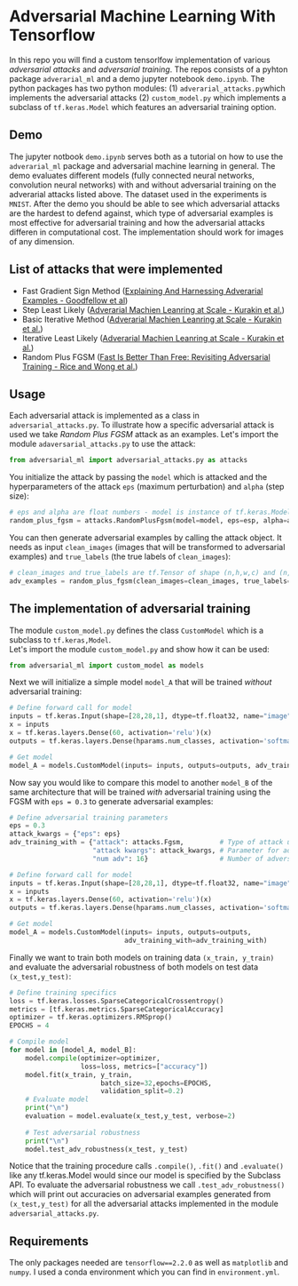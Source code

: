 # Adversarial Machine Learning With Tensorflow
In this repo you will find a custom tensorlfow implementation of various *adversarial attacks* and *adversarial training*. The repos consists of a pyhton package `adverarial_ml` and a demo jupyter notebook `demo.ipynb`. The python packages has two python modules: (1) `adverarial_attacks.py`which implements the adversarial attacks (2) `custom_model.py` which implements a subclass of `tf.keras.Model` which features an adversarial training option. 

## Demo
The jupyter notbook `demo.ipynb` serves both as a tutorial on how to use the `adverarial_ml` package and adversarial machine learning in general. The demo evaluates different models (fully connected neural networks, convolution neural networks) with and without adversarial training on the adverarial attacks listed above. The dataset used in the experiments is `MNIST`. After the demo you should be able to see which adversarial attacks are the hardest to defend against, which type of adversarial examples is most effective for adversarial training and how the adversarial attacks differen in computational cost.
The implementation should work for images of any dimension.

## List of attacks that were implemented

- Fast Gradient Sign Method ([Explaining And Harnessing Adverarial Examples - Goodfellow et al](https://arxiv.org/pdf/1412.6572.pdf))
- Step Least Likely ([Adverarial Machien Leanring at Scale - Kurakin et al.](https://arxiv.org/pdf/1611.01236.pdf))
- Basic Iterative Method ([Adverarial Machien Leanring at Scale - Kurakin et al.](https://arxiv.org/pdf/1611.01236.pdf))
- Iterative Least Likely ([Adverarial Machien Leanring at Scale - Kurakin et al.](https://arxiv.org/pdf/1611.01236.pdf))
- Random Plus FGSM ([Fast Is Better Than Free: Revisiting Adversarial Training - Rice and Wong et al.](https://arxiv.org/pdf/2001.03994.pdf))

## Usage 
Each adversarial attack is implemented as a class in `adversarial_attacks.py`.
To illustrate how a specific adversarial attack is  used we take
*Random Plus FGSM* attack as an examples.
Let's import the module `adaversarial_attacks.py` to use the attack:

```python
from adversarial_ml import adversarial_attacks.py as attacks
```

You initialize the attack by passing the `model` which is attacked and the hyperparameters 
of the attack `eps` (maximum perturbation) and `alpha` (step size):

```python
# eps and alpha are float numbers - model is instance of tf.keras.Model
random_plus_fgsm = attacks.RandomPlusFgsm(model=model, eps=esp, alpha=alpha)
```

You can then generate adversarial examples by calling the attack object. It needs as input `clean_images` (images that will be transformed to adversarial examples) and `true_labels` (the true labels of `clean_images`):

```python
# clean_images and true_labels are tf.Tensor of shape (n,h,w,c) and (n,) respectively
adv_examples = random_plus_fgsm(clean_images=clean_images, true_labels=true_labels) # adv_examples.shape = (n,h,w,c)
```


## The implementation of adversarial training
The module `custom_model.py` defines the class `CustomModel` which is a subclass to `tf.keras,Model`.  
Let's import the module `custom_model.py` and show how it can be used:

```python
from adversarial_ml import custom_model as models
```

Next we will initialize a simple model `model_A` that will be trained *without* adversarial training:
```python
# Define forward call for model
inputs = tf.keras.Input(shape=[28,28,1], dtype=tf.float32, name="image")
x = inputs
x = tf.keras.layers.Dense(60, activation='relu')(x)
outputs = tf.keras.layers.Dense(hparams.num_classes, activation='softmax')(x)

# Get model
model_A = models.CustomModel(inputs= inputs, outputs=outputs, adv_training_with=None)
```

Now say you would like to compare this model to another `model_B` of the same architecture that will be trained
*with* adversarial training using the FGSM  with `eps = 0.3` to generate adversarial examples:

```python
# Define adversarial training parameters
eps = 0.3
attack_kwargs = {"eps": eps}
adv_training_with = {"attack": attacks.Fgsm,         # Type of attack used for adversarial examples in training batch
                     "attack kwargs": attack_kwargs, # Parameter for adversarial attack
                     "num adv": 16}                  # Number of adversarial examples in training batch

# Define forward call for model
inputs = tf.keras.Input(shape=[28,28,1], dtype=tf.float32, name="image")
x = inputs
x = tf.keras.layers.Dense(60, activation='relu')(x)
outputs = tf.keras.layers.Dense(hparams.num_classes, activation='softmax')(x)

# Get model
model_A = models.CustomModel(inputs= inputs, outputs=outputs,
                             adv_training_with=adv_training_with)
```

Finally we want to train both models on training data `(x_train, y_train)` and evaluate the adversarial robustness
of both models on test data `(x_test,y_test)`:

```python
# Define training specifics
loss = tf.keras.losses.SparseCategoricalCrossentropy()
metrics = [tf.keras.metrics.SparseCategoricalAccuracy]
optimizer = tf.keras.optimizers.RMSprop()
EPOCHS = 4

# Compile model
for model in [model_A, model_B]:
    model.compile(optimizer=optimizer,
                  loss=loss, metrics=["accuracy"])
    model.fit(x_train, y_train,
                       batch_size=32,epochs=EPOCHS,
                       validation_split=0.2)
    # Evaluate model
    print("\n")
    evaluation = model.evaluate(x_test,y_test, verbose=2)
    
    # Test adversarial robustness
    print("\n")
    model.test_adv_robustness(x_test, y_test)
```
Notice that the training procedure calls `.compile()`, `.fit()`  and `.evaluate()` like any tf.keras.Model would since 
our model is specified by the Subclass API. To evaluate the adversarial robustness we call `.test_adv_robustness()`
which will print out accuracies on adversarial examples generated from `(x_test,y_test)` for all the adversarial attacks
implemented in the module `adversarial_attacks.py`.

## Requirements
The only packages needed are `tensorflow==2.2.0` as well as `matplotlib` and `numpy`.
I used a conda environment which you can find in `environment.yml`.